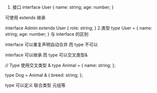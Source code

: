 1. 接口
   interface User {
   name: string;
   age: number;
   }

可使用 extends 继承

interface Admin extends User {
role: string;
} 2.类型
type User = {
name: string;
age: number;
}
与 interface 的区别

interface 可以重复声明自动合并 而 type 不可以

interface 可以继承 而 type 可以交叉类型&

// Type 使用交叉类型 &
type Animal = {
name: string;
};

type Dog = Animal & {
breed: string;
};

type 可以定义 联合类型 元组等
